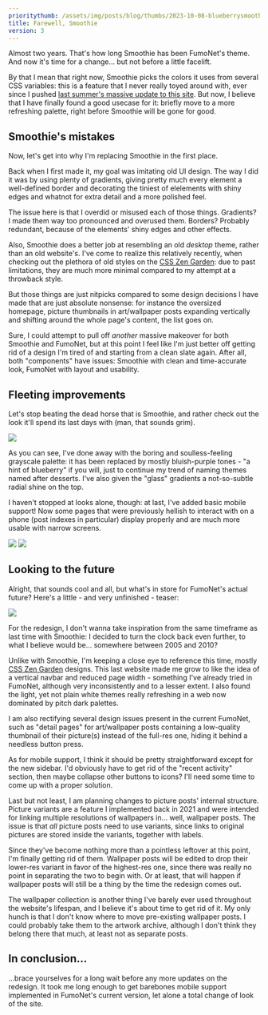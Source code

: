 ```yaml
---
prioritythumb: /assets/img/posts/blog/thumbs/2023-10-08-blueberrysmoothie_teaser.jpg
title: Farewell, Smoothie
version: 3
---
```

Almost two years.
That's how long Smoothie has been FumoNet's theme.
And now it's time for a change... but not before a little facelift.

By that I mean that right now, Smoothie picks the colors it uses from several CSS variables: this is a feature that I never really toyed around with, ever since I pushed [last summer's massive update to this site](/blog/2022-06-13-smoothieupdate).
But now, I believe that I have finally found a good usecase for it: briefly move to a more refreshing palette, right before Smoothie will be gone for good.

## Smoothie's mistakes
Now, let's get into why I'm replacing Smoothie in the first place.

Back when I first made it, my goal was imitating old UI design.
The way I did it was by using plenty of gradients, giving pretty much every element a well-defined border and decorating the tiniest of elelements with shiny edges and whatnot for extra detail and a more polished feel.

The issue here is that I overdid or misused each of those things.
Gradients? I made them way too pronounced and overused them.
Borders? Probably redundant, because of the elements' shiny edges and other effects.

Also, Smoothie does a better job at resembling an old *desktop* theme, rather than an old website's.
I've come to realize this relatively recently, when checking out the plethora of old styles on the [CSS Zen Garden](https://www.csszengarden.com/): due to past limitations, they are much more minimal compared to my attempt at a throwback style.

But those things are just nitpicks compared to some design decisions I have made that are just absolute nonsense: for instance the oversized homepage, picture thumbnails in art/wallpaper posts expanding vertically and shifting around the whole page's content, the list goes on.

Sure, I could attempt to pull off *another* massive makeover for both Smoothie and FumoNet, but at this point I feel like I'm just better off getting rid of a design I'm tired of and starting from a clean slate again.
After all, both "components" have issues: Smoothie with clean and time-accurate look, FumoNet with layout and usability.

## Fleeting improvements
Let's stop beating the dead horse that is Smoothie, and rather check out the look it'll spend its last days with (man, that sounds grim).

![](/assets/img/posts/blog/2023-10-08-blueberrysmoothie_home.png)

As you can see, I've done away with the boring and soulless-feeling grayscale palette: it has been replaced by mostly bluish-purple tones - "a hint of blueberry" if you will, just to continue my trend of naming themes named after desserts.
I've also given the "glass" gradients a not-so-subtle radial shine on the top.

I haven't stopped at looks alone, though: at last, I've added basic mobile support!
Now some pages that were previously hellish to interact with on a phone (post indexes in particular) display properly and are much more usable with narrow screens.

![](/assets/img/posts/blog/2023-10-08-blueberrysmoothie_artindex.png)
![](/assets/img/posts/blog/2023-10-08-blueberrysmoothie_artdetail.png)

## Looking to the future
Alright, that sounds cool and all, but what's in store for FumoNet's actual future?
Here's a little - and very unfinished - teaser:

![](/assets/img/posts/blog/2023-10-08-blueberrysmoothie_teaser.png)

For the redesign, I don't wanna take inspiration from the same timeframe as last time with Smoothie: I decided to turn the clock back even further, to what I believe would be... somewhere between 2005 and 2010?

Unlike with Smoothie, I'm keeping a close eye to reference this time, mostly [CSS Zen Garden](https://www.csszengarden.com/) designs.
This last website made me grow to like the idea of a vertical navbar and reduced page width - something I've already tried in FumoNet, although very inconsistently and to a lesser extent.
I also found the light, yet not plain white themes really refreshing in a web now dominated by pitch dark palettes.

I am also rectifying several design issues present in the current FumoNet, such as "detail pages" for art/wallpaper posts containing a low-quality thumbnail of their picture(s) instead of the full-res one, hiding it behind a needless button press.

As for mobile support, I think it should be pretty straightforward except for the new sidebar.
I'd obviously have to get rid of the "recent activity" section, then maybe collapse other buttons to icons?
I'll need some time to come up with a proper solution.

Last but not least, I am planning changes to picture posts' internal structure.
Picture variants are a feature I implemented back in 2021 and were intended for linking multiple  resolutions of wallpapers in... well, wallpaper posts.
The issue is that *all* picture posts need to use variants, since links to original pictures are stored inside the variants, together with labels.

Since they've become nothing more than a pointless leftover at this point, I'm finally getting rid of them.
Wallpaper posts will be edited to drop their lower-res variant in favor of the highest-res one, since there was really no point in separating the two to begin with.
Or at least, that will happen if wallpaper posts will still be a thing by the time the redesign comes out.

The wallpaper collection is another thing I've barely ever used throughout the website's lifespan, and I believe it's about time to get rid of it.
My only hunch is that I don't know where to move pre-existing wallpaper posts.
I could probably take them to the artwork archive, although I don't think they belong there that much, at least not as separate posts.

## In conclusion...
...brace yourselves for a long wait before any more updates on the redesign.
It took me long enough to get barebones mobile support implemented in FumoNet's current version, let alone a total change of look of the site.

